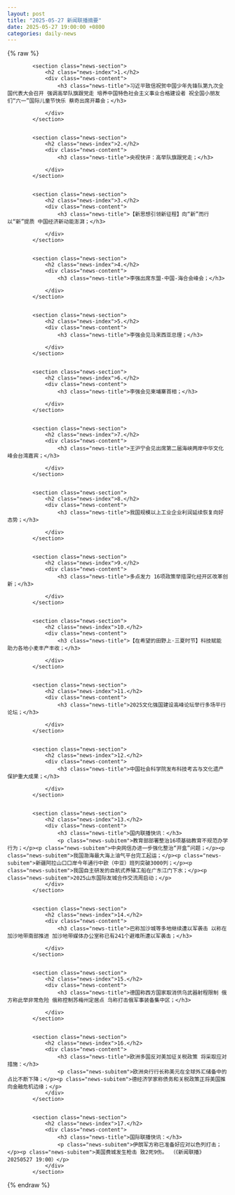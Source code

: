 ```yaml
---
layout: post
title: "2025-05-27 新闻联播摘要"
date: 2025-05-27 19:00:00 +0800
categories: daily-news
---
```

    
    
{% raw %}
<div class="news-container">

            <section class="news-section">
                <h2 class="news-index">1.</h2>
                <div class="news-content">
                    <h3 class="news-title">习近平致信祝贺中国少年先锋队第九次全国代表大会召开 强调高举队旗跟党走 培养中国特色社会主义事业合格建设者 祝全国小朋友们“六一”国际儿童节快乐 蔡奇出席开幕会；</h3>
                    
                </div>
            </section>
            

            <section class="news-section">
                <h2 class="news-index">2.</h2>
                <div class="news-content">
                    <h3 class="news-title">央视快评：高举队旗跟党走；</h3>
                    
                </div>
            </section>
            

            <section class="news-section">
                <h2 class="news-index">3.</h2>
                <div class="news-content">
                    <h3 class="news-title">【新思想引领新征程】向“新”而行 以“新”提质 中国经济新动能澎湃；</h3>
                    
                </div>
            </section>
            

            <section class="news-section">
                <h2 class="news-index">4.</h2>
                <div class="news-content">
                    <h3 class="news-title">李强出席东盟-中国-海合会峰会；</h3>
                    
                </div>
            </section>
            

            <section class="news-section">
                <h2 class="news-index">5.</h2>
                <div class="news-content">
                    <h3 class="news-title">李强会见马来西亚总理；</h3>
                    
                </div>
            </section>
            

            <section class="news-section">
                <h2 class="news-index">6.</h2>
                <div class="news-content">
                    <h3 class="news-title">李强会见柬埔寨首相；</h3>
                    
                </div>
            </section>
            

            <section class="news-section">
                <h2 class="news-index">7.</h2>
                <div class="news-content">
                    <h3 class="news-title">王沪宁会见出席第二届海峡两岸中华文化峰会台湾嘉宾；</h3>
                    
                </div>
            </section>
            

            <section class="news-section">
                <h2 class="news-index">8.</h2>
                <div class="news-content">
                    <h3 class="news-title">我国规模以上工业企业利润延续恢复向好态势；</h3>
                    
                </div>
            </section>
            

            <section class="news-section">
                <h2 class="news-index">9.</h2>
                <div class="news-content">
                    <h3 class="news-title">多点发力 16项政策举措深化经开区改革创新；</h3>
                    
                </div>
            </section>
            

            <section class="news-section">
                <h2 class="news-index">10.</h2>
                <div class="news-content">
                    <h3 class="news-title">【在希望的田野上·三夏时节】科技赋能 助力各地小麦丰产丰收；</h3>
                    
                </div>
            </section>
            

            <section class="news-section">
                <h2 class="news-index">11.</h2>
                <div class="news-content">
                    <h3 class="news-title">2025文化强国建设高峰论坛举行多场平行论坛；</h3>
                    
                </div>
            </section>
            

            <section class="news-section">
                <h2 class="news-index">12.</h2>
                <div class="news-content">
                    <h3 class="news-title">中国社会科学院发布科技考古与文化遗产保护重大成果；</h3>
                    
                </div>
            </section>
            

            <section class="news-section">
                <h2 class="news-index">13.</h2>
                <div class="news-content">
                    <h3 class="news-title">国内联播快讯：</h3>
                    <p class="news-subitem">教育部部署整治16项基础教育不规范办学行为；</p><p class="news-subitem">中央网信办进一步强化整治“开盒”问题；</p><p class="news-subitem">我国渤海最大海上油气平台完工起运；</p><p class="news-subitem">新疆阿拉山口口岸今年通行中欧（中亚）班列突破3000列；</p><p class="news-subitem">我国自主研发的自航式养殖工船在广东江门下水；</p><p class="news-subitem">2025山东国际友城合作交流周启动；</p>
                </div>
            </section>
            

            <section class="news-section">
                <h2 class="news-index">14.</h2>
                <div class="news-content">
                    <h3 class="news-title">巴称加沙城等多地继续遭以军袭击 以称在加沙地带南部推进 加沙地带媒体办公室称已有241个避难所遭以军袭击；</h3>
                    
                </div>
            </section>
            

            <section class="news-section">
                <h2 class="news-index">15.</h2>
                <div class="news-content">
                    <h3 class="news-title">德国称西方国家取消供乌武器射程限制 俄方称此举非常危险 俄称控制苏梅州定居点 乌称打击俄军事装备集中区；</h3>
                    
                </div>
            </section>
            

            <section class="news-section">
                <h2 class="news-index">16.</h2>
                <div class="news-content">
                    <h3 class="news-title">欧洲多国反对美加征关税政策 将采取应对措施：</h3>
                    <p class="news-subitem">欧洲央行行长称美元在全球外汇储备中的占比不断下降；</p><p class="news-subitem">德经济学家称债务和关税政策正将美国推向金融危机边缘；</p>
                </div>
            </section>
            

            <section class="news-section">
                <h2 class="news-index">17.</h2>
                <div class="news-content">
                    <h3 class="news-title">国际联播快讯：</h3>
                    <p class="news-subitem">伊朗军方称已准备好应对以色列打击；</p><p class="news-subitem">美国费城发生枪击 致2死9伤。 （《新闻联播》 20250527 19:00）</p>
                </div>
            </section>
            
</div>
{% endraw %}